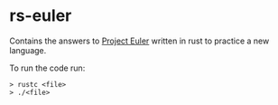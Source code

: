# rs-euler

Contains the answers to [Project Euler](https://projecteuler.net) written in rust
to practice a new language.

To run the code run:

```
> rustc <file>
> ./<file>
```